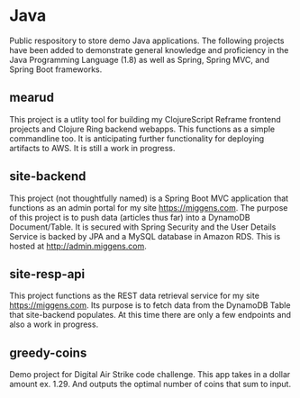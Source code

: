 # Java
Public respository to store demo Java applications. The following projects have been added to demonstrate general knowledge and proficiency in the Java Programming Language (1.8) as well as Spring, Spring MVC, and Spring Boot frameworks.  

## mearud 

This project is a utlity tool for building my ClojureScript Reframe frontend projects and Clojure Ring backend webapps. This functions as a simple commandline too. It is anticipating further functionality for deploying artifacts to AWS. It is still a work in progress. 

## site-backend

This project (not thoughtfully named) is a Spring Boot MVC application that functions as an admin portal for my site https://miggens.com. The purpose of this project is to push data (articles thus far) into a DynamoDB Document/Table. It is secured with Spring Security and the User Details Service is backed by JPA and a MySQL database in Amazon RDS. This is hosted at http://admin.miggens.com. 

## site-resp-api

This project functions as the REST data retrieval service for my site https://miggens.com. Its purpose is to fetch data from the DynamoDB Table that site-backend populates. At this time there are only a few endpoints and also a work in progress. 

## greedy-coins

Demo project for Digital Air Strike code challenge. This app takes in a dollar amount ex. 1.29. And outputs the optimal number of coins that sum to input.  
